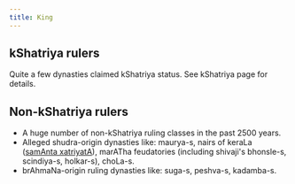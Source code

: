 ```yaml
---
title: King
---
```


## kShatriya rulers
Quite a few dynasties claimed kShatriya status. See kShatriya page for details.

## Non-kShatriya rulers
- A huge number of non-kShatriya ruling classes in the past 2500 years.
- Alleged shudra-origin dynasties like: maurya-s, nairs of keraLa ([samAnta xatriyatA](http://en.wikipedia.org/wiki/Samantha_Kshatriya)), marATha feudatories (including shivaji's bhonsle-s, scindiya-s, holkar-s), choLa-s.
- brAhmaNa-origin ruling dynasties like: suga-s, peshva-s, kadamba-s.



